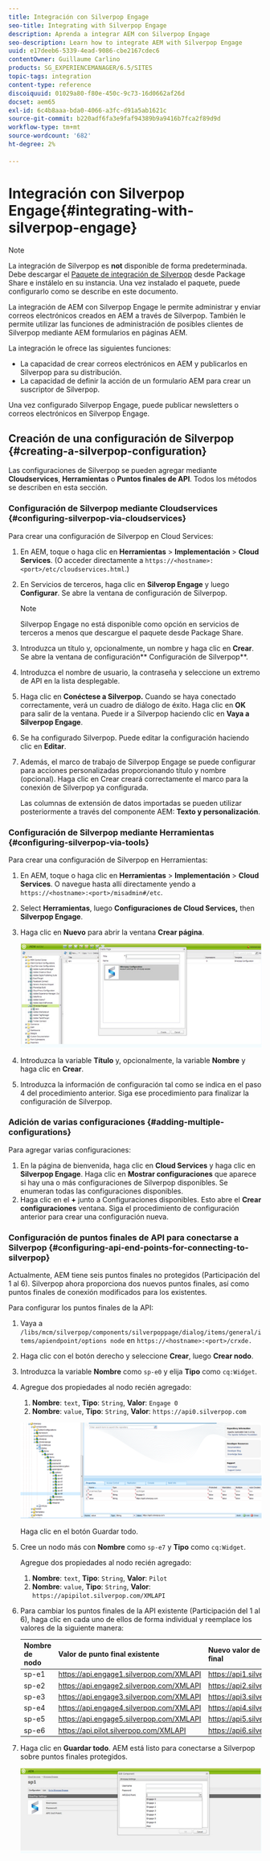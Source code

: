 ```yaml
---
title: Integración con Silverpop Engage
seo-title: Integrating with Silverpop Engage
description: Aprenda a integrar AEM con Silverpop Engage
seo-description: Learn how to integrate AEM with Silverpop Engage
uuid: e17deeb6-5339-4ead-9086-cbe2167cdec6
contentOwner: Guillaume Carlino
products: SG_EXPERIENCEMANAGER/6.5/SITES
topic-tags: integration
content-type: reference
discoiquuid: 01029a80-f80e-450c-9c73-16d0662af26d
docset: aem65
exl-id: 6c4b8aaa-bda0-4066-a3fc-d91a5ab1621c
source-git-commit: b220adf6fa3e9faf94389b9a9416b7fca2f89d9d
workflow-type: tm+mt
source-wordcount: '682'
ht-degree: 2%

---
```


# Integración con Silverpop Engage{#integrating-with-silverpop-engage}

>[!NOTE]
>
>La integración de Silverpop es **not** disponible de forma predeterminada. Debe descargar el [Paquete de integración de Silverpop](https://www.adobeaemcloud.com/content/marketplace/marketplaceProxy.html?packagePath=/content/companies/public/adobe/packages/aem620/product/cq-mcm-integrations-silverpop-content) desde Package Share e instálelo en su instancia. Una vez instalado el paquete, puede configurarlo como se describe en este documento.

La integración de AEM con Silverpop Engage le permite administrar y enviar correos electrónicos creados en AEM a través de Silverpop. También le permite utilizar las funciones de administración de posibles clientes de Silverpop mediante AEM formularios en páginas AEM.

La integración le ofrece las siguientes funciones:

* La capacidad de crear correos electrónicos en AEM y publicarlos en Silverpop para su distribución.
* La capacidad de definir la acción de un formulario AEM para crear un suscriptor de Silverpop.

Una vez configurado Silverpop Engage, puede publicar newsletters o correos electrónicos en Silverpop Engage.

## Creación de una configuración de Silverpop {#creating-a-silverpop-configuration}

Las configuraciones de Silverpop se pueden agregar mediante **Cloudservices**, **Herramientas** o **Puntos finales de API**. Todos los métodos se describen en esta sección.

### Configuración de Silverpop mediante Cloudservices {#configuring-silverpop-via-cloudservices}

Para crear una configuración de Silverpop en Cloud Services:

1. En AEM, toque o haga clic en **Herramientas** > **Implementación** > **Cloud Services**. (O acceder directamente a `https://<hostname>:<port>/etc/cloudservices.html`.)
1. En Servicios de terceros, haga clic en **Silverop Engage** y luego **Configurar**. Se abre la ventana de configuración de Silverpop.

   >[!NOTE]
   >
   >Silverpop Engage no está disponible como opción en servicios de terceros a menos que descargue el paquete desde Package Share.

1. Introduzca un título y, opcionalmente, un nombre y haga clic en **Crear**. Se abre la ventana de configuración** Configuración de Silverpop**.
1. Introduzca el nombre de usuario, la contraseña y seleccione un extremo de API en la lista desplegable.
1. Haga clic en **Conéctese a Silverpop.** Cuando se haya conectado correctamente, verá un cuadro de diálogo de éxito. Haga clic en **OK** para salir de la ventana. Puede ir a Silverpop haciendo clic en **Vaya a Silverpop Engage**.
1. Se ha configurado Silverpop. Puede editar la configuración haciendo clic en **Editar**.
1. Además, el marco de trabajo de Silverpop Engage se puede configurar para acciones personalizadas proporcionando título y nombre (opcional). Haga clic en Crear creará correctamente el marco para la conexión de Silverpop ya configurada.

   Las columnas de extensión de datos importadas se pueden utilizar posteriormente a través del componente AEM: **Texto y personalización**.

### Configuración de Silverpop mediante Herramientas {#configuring-silverpop-via-tools}

Para crear una configuración de Silverpop en Herramientas:

1. En AEM, toque o haga clic en **Herramientas** > **Implementación** > **Cloud Services**. O navegue hasta allí directamente yendo a `https://<hostname>:<port>/misadmin#/etc`.
1. Select **Herramientas**, luego **Configuraciones de Cloud Services,** then **Silverpop Engage**.
1. Haga clic en **Nuevo** para abrir la ventana **Crear página**.

   ![Chlimage_1-6](assets/chlimage_1-6.jpeg)

1. Introduzca la variable **Título** y, opcionalmente, la variable **Nombre** y haga clic en **Crear**.
1. Introduzca la información de configuración tal como se indica en el paso 4 del procedimiento anterior. Siga ese procedimiento para finalizar la configuración de Silverpop.

### Adición de varias configuraciones {#adding-multiple-configurations}

Para agregar varias configuraciones:

1. En la página de bienvenida, haga clic en **Cloud Services** y haga clic en **Silverpop Engage**. Haga clic en **Mostrar configuraciones** que aparece si hay una o más configuraciones de Silverpop disponibles. Se enumeran todas las configuraciones disponibles.
1. Haga clic en el **+** junto a Configuraciones disponibles. Esto abre el **Crear configuraciones** ventana. Siga el procedimiento de configuración anterior para crear una configuración nueva.

### Configuración de puntos finales de API para conectarse a Silverpop {#configuring-api-end-points-for-connecting-to-silverpop}

Actualmente, AEM tiene seis puntos finales no protegidos (Participación del 1 al 6). Silverpop ahora proporciona dos nuevos puntos finales, así como puntos finales de conexión modificados para los existentes.

Para configurar los puntos finales de la API:

1. Vaya a `/libs/mcm/silverpop/components/silverpoppage/dialog/items/general/items/apiendpoint/options node` en `https://<hostname>:<port>/crxde.`
1. Haga clic con el botón derecho y seleccione **Crear**, luego **Crear nodo**.
1. Introduzca la variable **Nombre** como `sp-e0` y elija **Tipo** como `cq:Widget`.
1. Agregue dos propiedades al nodo recién agregado:

   1. **Nombre**: `text`, **Tipo**: `String`, **Valor**: `Engage 0`
   1. **Nombre**: `value`, **Tipo**: `String`, **Valor**: `https://api0.silverpop.com`

   ![imagen_1-42](assets/chlimage_1-42.png)

   Haga clic en el botón Guardar todo.

1. Cree un nodo más con **Nombre** como `sp-e7` y **Tipo** como `cq:Widget`.

   Agregue dos propiedades al nodo recién agregado:

   1. **Nombre**: `text`, **Tipo**: `String`, **Valor**: `Pilot`
   1. **Nombre**: `value`, **Tipo**: `String`, **Valor**: `https://apipilot.silverpop.com/XMLAPI`

1. Para cambiar los puntos finales de la API existente (Participación del 1 al 6), haga clic en cada uno de ellos de forma individual y reemplace los valores de la siguiente manera:

   | **Nombre de nodo** | **Valor de punto final existente** | **Nuevo valor de punto final** |
   |---|---|---|
   | sp-e1 | https://api.engage1.silverpop.com/XMLAPI | https://api1.silverpop.com |
   | sp-e2 | https://api.engage2.silverpop.com/XMLAPI | https://api2.silverpop.com |
   | sp-e3 | https://api.engage3.silverpop.com/XMLAPI | https://api3.silverpop.com |
   | sp-e4 | https://api.engage4.silverpop.com/XMLAPI | https://api4.silverpop.com |
   | sp-e5 | https://api.engage5.silverpop.com/XMLAPI | https://api5.silverpop.com |
   | sp-e6 | https://api.pilot.silverpop.com/XMLAPI | https://api6.silverpop.com |

1. Haga clic en **Guardar todo**. AEM está listo para conectarse a Silverpop sobre puntos finales protegidos.

   ![Chlimage_1-7](assets/chlimage_1-7.jpeg)
